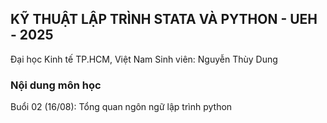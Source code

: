 ## KỸ THUẬT LẬP TRÌNH STATA VÀ PYTHON - UEH - 2025

Đại học Kinh tế TP.HCM, Việt Nam
Sinh viên: Nguyễn Thùy Dung

### Nội dung môn học
Buổi 02 (16/08): Tổng quan ngôn ngữ lập trình python
